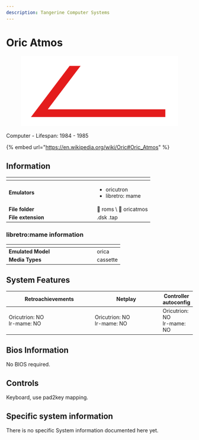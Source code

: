 ```yaml
---
description: Tangerine Computer Systems
---
```


# Oric Atmos

<div align="left">

<figure><picture><source srcset="https://raw.githubusercontent.com/fabricecaruso/es-theme-carbon/91d85c7849cc550b0cac4e75cb8e0923d3b61b5e/art/logos/oric-w.svg" media="(prefers-color-scheme: dark)"><img src="https://raw.githubusercontent.com/fabricecaruso/es-theme-carbon/52ff37c9e265587d006945a2ba695b5a962b3a3d/art/logos/oric.svg" alt=""></picture><figcaption></figcaption></figure>

</div>

Computer - Lifespan: 1984 - 1985

{% embed url="https://en.wikipedia.org/wiki/Oric#Oric_Atmos" %}

## Information

<table data-header-hidden><thead><tr><th width="224"></th><th></th></tr></thead><tbody><tr><td><strong>Emulators</strong></td><td><ul><li>oricutron</li><li>libretro: mame</li></ul></td></tr><tr><td><strong>File folder</strong></td><td><span data-gb-custom-inline data-tag="emoji" data-code="1f4c2">📂</span> roms \ <span data-gb-custom-inline data-tag="emoji" data-code="1f4c2">📂</span> oricatmos</td></tr><tr><td><strong>File extension</strong></td><td>.dsk .tap</td></tr></tbody></table>

### libretro:mame information

<table data-header-hidden><thead><tr><th width="224"></th><th></th></tr></thead><tbody><tr><td><strong>Emulated Model</strong></td><td>orica</td></tr><tr><td><strong>Media Types</strong></td><td>cassette</td></tr></tbody></table>

## System Features

<table><thead><tr><th width="245">Retroachievements</th><th width="200">Netplay</th><th>Controller autoconfig</th></tr></thead><tbody><tr><td>Oricutrion: NO<br>lr-mame: NO</td><td>Oricutrion: NO<br>lr-mame: NO</td><td>Oricutrion: NO<br>lr-mame: NO</td></tr></tbody></table>

## Bios Information

No BIOS required.

## Controls

Keyboard, use pad2key mapping.

## Specific system information

There is no specific System information documented here yet.
